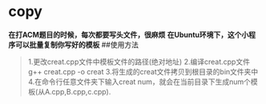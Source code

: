 # copy
**在打ACM题目的时候，每次都要写头文件，很麻烦**
**在Ubuntu环境下，这个小程序可以批量复制你写好的模板**
##使用方法
>1.更改creat.cpp文件中模板文件的路径(绝对地址)
2.编译creat.cpp文件g++ creat.cpp -o creat
3.将生成的creat文件拷贝到根目录的bin文件夹中
4.在命令行任意文件夹下输入creat num，就会在当前目录下生成num个模板(从A.cpp,B.cpp,c.cpp).
